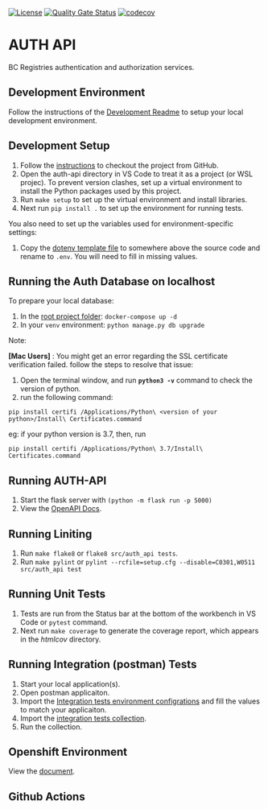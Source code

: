 [![License](https://img.shields.io/badge/License-Apache%202.0-blue.svg)](../LICENSE)
[![Quality Gate Status](https://sonarcloud.io/api/project_badges/measure?project=bcgov_sbc-auth&metric=alert_status)](https://sonarcloud.io/code?id=bcgov_sbc-auth&selected=bcgov_sbc-auth%3Aauth-api)
[![codecov](https://codecov.io/gh/bcgov/sbc-auth/branch/master/graph/badge.svg)](https://codecov.io/gh/bcgov/sbc-auth)

# AUTH API

BC Registries authentication and authorization services.


## Development Environment

Follow the instructions of the [Development Readme](https://github.com/bcgov/entity/blob/master/docs/development.md)
to setup your local development environment.

## Development Setup

1. Follow the [instructions](https://github.com/bcgov/entity/blob/master/docs/setup-forking-workflow.md) to checkout the project from GitHub.
2. Open the auth-api directory in VS Code to treat it as a project (or WSL projec). To prevent version clashes, set up a
virtual environment to install the Python packages used by this project.
3. Run `make setup` to set up the virtual environment and install libraries.
4. Next run `pip install .` to set up the environment for running tests.

You also need to set up the variables used for environment-specific settings:
1. Copy the [dotenv template file](../docs/dotenv_template) to somewhere above the source code and rename to `.env`. You will need to fill in missing values.

## Running the Auth Database on localhost

To prepare your local database:
1. In the [root project folder](../docker/docker-compose.yml): `docker-compose up -d`
2. In your `venv` environment: `python manage.py db upgrade`


Note:

**[Mac Users]**
: You might get an error regarding the SSL certificate verification failed.
follow the steps to resolve that issue:
1. Open the terminal window, and run **`python3 -v`** command to check the version of python.
2. run the following command:
```
pip install certifi /Applications/Python\ <version of your python>/Install\ Certificates.command
```

eg: if your python version is 3.7,
then, run

```
pip install certifi /Applications/Python\ 3.7/Install\ Certificates.command
```

## Running AUTH-API

1. Start the flask server with `(python -m flask run -p 5000)`
2. View the [OpenAPI Docs](http://127.0.0.1:5000/api/v1).

## Running Liniting

1. Run `make flake8` or `flake8 src/auth_api tests`.
2. Run `make pylint` or `pylint --rcfile=setup.cfg --disable=C0301,W0511 src/auth_api test`

## Running Unit Tests

1. Tests are run from the Status bar at the bottom of the workbench in VS Code or `pytest` command.
2. Next run `make coverage` to generate the coverage report, which appears in the *htmlcov* directory.

## Running Integration (postman) Tests

1. Start your local application(s).
2. Open postman applicaiton.
3. Import the [Integration tests environment configrations](./tests/postman/auth-api.postman_environment.json) and fill the values to match your applicaiton.
4. Import the [integration tests collection](./tests/postman/auth-api.postman_collection.json).
5. Run the collection.

## Openshift Environment

View the [document](../docs/build-deploy.md).

## Github Actions

